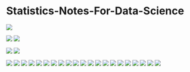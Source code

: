 # Statistics-Notes-For-Data-Science

![](https://github.com/praj2408/Statistics-Notes-for-Data-Science.-Practical-and-Theory/blob/main/Statistics%20Notes/01%20Intro%20to%20Stats.jpg)

![](https://github.com/praj2408/Statistics-Notes-for-Data-Science.-Practical-and-Theory/blob/main/Statistics%20Notes/02%20Sampling%20Techniques.jpg)
![](https://github.com/praj2408/Statistics-Notes-for-Data-Science.-Practical-and-Theory/blob/main/Statistics%20Notes/03%20Scale%20of%20Measurements.jpg)

![](https://github.com/praj2408/Statistics-Notes-for-Data-Science.-Practical-and-Theory/blob/main/Statistics%20Notes/04%20Random%20Variable.jpg)
![](https://github.com/praj2408/Statistics-Notes-for-Data-Science.-Practical-and-Theory/blob/main/Statistics%20Notes/05%20Covariance%20and%20Corelation.jpg)

![](https://github.com/praj2408/Statistics-Notes-for-Data-Science.-Practical-and-Theory/blob/main/Statistics%20Notes/06%20PDF.jpg)
![](https://github.com/praj2408/Statistics-Notes-for-Data-Science.-Practical-and-Theory/blob/main/Statistics%20Notes/07%20CDF.jpg)
![](https://github.com/praj2408/Statistics-Notes-for-Data-Science.-Practical-and-Theory/blob/main/Statistics%20Notes/08%20Bernoullis%20and%20Binomial%20Dist.jpg)
![](https://github.com/praj2408/Statistics-Notes-for-Data-Science.-Practical-and-Theory/blob/main/Statistics%20Notes/09%20Poission%20Dist.jpg)
![](https://github.com/praj2408/Statistics-Notes-for-Data-Science.-Practical-and-Theory/blob/main/Statistics%20Notes/10%20Uniform%20Distribution.jpg)
![](https://github.com/praj2408/Statistics-Notes-for-Data-Science.-Practical-and-Theory/blob/main/Statistics%20Notes/11%20Discrete%20Uniform%20DIstribution.jpg)
![](https://github.com/praj2408/Statistics-Notes-for-Data-Science.-Practical-and-Theory/blob/main/Statistics%20Notes/12%20Standard%20Normal%20Distribution.jpg)
![](https://github.com/praj2408/Statistics-Notes-for-Data-Science.-Practical-and-Theory/blob/main/Statistics%20Notes/13%20Problem%20Statement.jpg)
![](https://github.com/praj2408/Statistics-Notes-for-Data-Science.-Practical-and-Theory/blob/main/Statistics%20Notes/14%20Central%20Limit%20Theorem.jpg)
![](https://github.com/praj2408/Statistics-Notes-for-Data-Science.-Practical-and-Theory/blob/main/Statistics%20Notes/15%20Inferential%20Statistics.jpg)
![](https://github.com/praj2408/Statistics-Notes-for-Data-Science.-Practical-and-Theory/blob/main/Statistics%20Notes/16%20P%20Value.jpg)
![](https://github.com/praj2408/Statistics-Notes-for-Data-Science.-Practical-and-Theory/blob/main/Statistics%20Notes/17%20Hypothesis%20Testing.jpg)
![](https://github.com/praj2408/Statistics-Notes-for-Data-Science.-Practical-and-Theory/blob/main/Statistics%20Notes/18%20Hypothesis%20Testing%20and%20Z%20-%20test.jpg)
![](https://github.com/praj2408/Statistics-Notes-for-Data-Science.-Practical-and-Theory/blob/main/Statistics%20Notes/19%20T%20Test.jpg)
![](https://github.com/praj2408/Statistics-Notes-for-Data-Science.-Practical-and-Theory/blob/main/Statistics%20Notes/20%20Decision%20rule%2C%20Z%20test%2C%20T%20test.jpg)
![](https://github.com/praj2408/Statistics-Notes-for-Data-Science.-Practical-and-Theory/blob/main/Statistics%20Notes/21%20Chi%20Squared%20test.jpg)
![](https://github.com/praj2408/Statistics-Notes-for-Data-Science.-Practical-and-Theory/blob/main/Statistics%20Notes/22%20Problem%20Statement.jpg)
![](https://github.com/praj2408/Statistics-Notes-for-Data-Science.-Practical-and-Theory/blob/main/Statistics%20Notes/23%20Anova.jpg)
![](https://github.com/praj2408/Statistics-Notes-for-Data-Science.-Practical-and-Theory/blob/main/Statistics%20Notes/24%20Factorial%20Anova%2C%20%20F%20test%20Statistics.jpg)
![](https://github.com/praj2408/Statistics-Notes-for-Data-Science.-Practical-and-Theory/blob/main/Statistics%20Notes/25%20problem%20Statement.jpg)
![](https://github.com/praj2408/Statistics-Notes-for-Data-Science.-Practical-and-Theory/blob/main/Statistics%20Notes/26%20Problem%20Statement.jpg)
![]()
![]()
![]()
![]()
![]()
![]()
